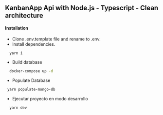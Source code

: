 ## KanbanApp Api with Node.js - Typescript - Clean architecture

#### Installation

- Clone .env.template file and rename to .env.
- Install dependencies.

```bash
  yarn i
```

- Build database

```bash
  docker-compose up -d
```

- Populate Database

```bash
 yarn populate-mongo-db
```

- Ejecutar proyecto en modo desarrollo

```bash
  yarn dev
```
